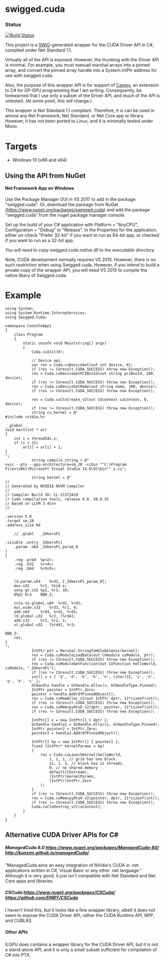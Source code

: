 # swigged.cuda

### Status
[![Build Status](https://travis-ci.org/kaby76/swigged.cuda.svg?branch=master)](https://travis-ci.org/kaby76/swigged.cuda)

This project is a [SWIG](http://swig.org)-generated wrapper for the CUDA Driver API in C#, compiled
under Net Standard 1.1.

Virtually all of the API is exposed. However, the thunking with the Driver API is minimal.
For example, you must manuall marshal arrays into a pinned array, and convert the pinned array handle into a System.IntPtr address for use with swigged.cuda.

Also, the purpose of this wrapper API is for support of [Campy](http://campynet.com/), an
extension to C# for GP-GPU programming that I am writing. Consequently, be forewarned that
I use only a subset of the Driver API, and much of the API is untested. (At some point, this will change.)

This wrapper is Net Standard 1.1 compliant. Therefore, it is can be used in almost any Net Framework,
Net Standard, or Net Core app or library. However, it has not been ported to Linux, and it is minimally tested under Mono.

# Targets

* Windows 10 (x86 and x64)

## Using the API from NuGet

#### Net Framework App on Windows

Use the Package Manager GUI in VS 2017 to add in the package "swigged.cuda". Or,
download the package from NuGet (https://www.nuget.org/packages/swigged.cuda) and
add the package "swigged.cuda" from the nuget package manager console.

Set up the build of your C# application with Platform = "AnyCPU", Configuration = "Debug" or "Release". In the Properties for the
application, either un-check "Prefer 32-bit" if you want to run as 64-bit app, or checked if you want to run as a 32-bit app.

*You will need to copy swigged.cuda.native.dll to the executable directory.*

Note, CUDA development normally requires VS 2015. However, there is no such restriction when using Swigged.cuda.
However, if you intend to build a private copy of the wrapper API, you will need VS 2015 to compile the native libary
of Swigged.cuda.

# Example #

~~~~
using System;
using System.Runtime.InteropServices;
using Swigged.Cuda;

namespace ConsoleApp1
{
    class Program
    {
        static unsafe void Main(string[] args)
        {
            Cuda.cuInit(0);

            // Device api.
            var res = Cuda.cuDeviceGet(out int device, 0);
            if (res != CUresult.CUDA_SUCCESS) throw new Exception();
            res = Cuda.cuDeviceGetPCIBusId(out string pciBusId, 100, device);
            if (res != CUresult.CUDA_SUCCESS) throw new Exception();
            res = Cuda.cuDeviceGetName(out string name, 100, device);
            if (res != CUresult.CUDA_SUCCESS) throw new Exception();

            res = Cuda.cuCtxCreate_v2(out CUcontext cuContext, 0, device);
            if (res != CUresult.CUDA_SUCCESS) throw new Exception();
            string cu_kernel = @"
#include <stdio.h>

__global__
void kern(int * ar)
{
	int i = threadIdx.x;
	if (i < 11)
		ar[i] = ar[i] + 1;
}
";
            string compile_string = @"
nvcc --ptx --gpu-architecture=sm_20 -ccbin ""C:\Program Files(x86)\Microsoft Visual Studio 14.0\VC\bin"" y.cu";

            string kernel = @"
//
// Generated by NVIDIA NVVM Compiler
//
// Compiler Build ID: CL-21373419
// Cuda compilation tools, release 8.0, V8.0.55
// Based on LLVM 3.4svn
//

.version 5.0
.target sm_20
.address_size 64

	// .globl	_Z4kernPi

.visible .entry _Z4kernPi(
	.param .u64 _Z4kernPi_param_0
)
{
	.reg .pred 	%p<2>;
	.reg .b32 	%r<4>;
	.reg .b64 	%rd<5>;


	ld.param.u64 	%rd1, [_Z4kernPi_param_0];
	mov.u32 	%r1, %tid.x;
	setp.gt.s32	%p1, %r1, 10;
	@%p1 bra 	BB0_2;

	cvta.to.global.u64 	%rd2, %rd1;
	mul.wide.s32 	%rd3, %r1, 4;
	add.s64 	%rd4, %rd2, %rd3;
	ld.global.u32 	%r2, [%rd4];
	add.s32 	%r3, %r2, 1;
	st.global.u32 	[%rd4], %r3;

BB0_2:
	ret;
}
";
            IntPtr ptr = Marshal.StringToHGlobalAnsi(kernel);
            res = Cuda.cuModuleLoadData(out CUmodule cuModule, ptr);
            if (res != CUresult.CUDA_SUCCESS) throw new Exception();
            res = Cuda.cuModuleGetFunction(out CUfunction helloWorld, cuModule, "_Z4kernPi");
            if (res != CUresult.CUDA_SUCCESS) throw new Exception();
            int[] v = { 'G', 'd', 'k', 'k', 'n', (char)31, 'v', 'n', 'q', 'k', 'c' };
            GCHandle handle = GCHandle.Alloc(v, GCHandleType.Pinned);
            IntPtr pointer = IntPtr.Zero;
            pointer = handle.AddrOfPinnedObject();
            res = Cuda.cuMemAlloc_v2(out IntPtr dptr, 11*sizeof(int));
            if (res != CUresult.CUDA_SUCCESS) throw new Exception();
            res = Cuda.cuMemcpyHtoD_v2(dptr, pointer, 11*sizeof(int));
            if (res != CUresult.CUDA_SUCCESS) throw new Exception();

            IntPtr[] x = new IntPtr[] { dptr };
            GCHandle handle2 = GCHandle.Alloc(x, GCHandleType.Pinned);
            IntPtr pointer2 = IntPtr.Zero;
            pointer2 = handle2.AddrOfPinnedObject();

            IntPtr[] kp = new IntPtr[] { pointer2 };
            fixed (IntPtr* kernelParams = kp)
            {
                res = Cuda.cuLaunchKernel(helloWorld,
                    1, 1, 1, // grid has one block.
                    11, 1, 1, // block has 11 threads.
                    0, // no shared memory
                    default(CUstream),
                    (IntPtr)kernelParams,
                    (IntPtr)IntPtr.Zero
                );
            }
            if (res != CUresult.CUDA_SUCCESS) throw new Exception();
            res = Cuda.cuMemcpyDtoH_v2(pointer, dptr, 11*sizeof(int));
            if (res != CUresult.CUDA_SUCCESS) throw new Exception();
            Cuda.cuCtxDestroy_v2(cuContext);
        }
    }
}
~~~~

## Alternative CUDA Driver APIs for C#

##### ManagedCuda 8.0 https://www.nuget.org/packages/ManagedCuda-80/  http://kunzmi.github.io/managedCuda/


"ManagedCuda aims an easy integration of NVidia's CUDA in .net applications written in C#, Visual Basic or any other .net language."
Although it is very good, it just isn't compatible with Net Standard and Net Core apps and libraries.

##### CSCuda https://www.nuget.org/packages/CSCuda/  https://github.com/DNRY/CSCuda

I haven't tried this, but it looks like a fine wrapper library, albeit it does not seem to expose
the CUDA Driver API, rather the CUDA Runtime API, NPP, and CUBLAS.

##### Other APIs

ILGPU does contains a wrapper library for the CUDA Driver API, but it is
not a stand-alone API, and it is only a small subset sufficient for compilation
of C# into PTX.
